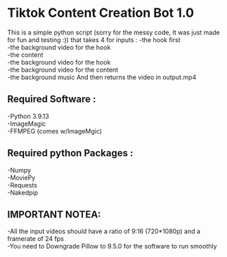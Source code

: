 # Tiktok Content Creation Bot 1.0 
This is a simple python script (sorry for the messy code, It was just made for fun and testing :)) that takes 4 for inputs :
-the hook first <br/>
-the background video for the hook <br/>
-the content <br/>
-the background video for the hook <br/>
-the background video for the content <br/>
-the background music
And then returns the video in output.mp4

## Required Software :
-Python 3.9.13 <br/>
-ImageMagic <br/>
-FFMPEG (comes w/ImageMgic)

## Required python Packages :
-Numpy <br/>
-MoviePy <br/>
-Requests <br/>
-Nakedpip

## IMPORTANT NOTEA:
-All the input videos should have a ratio of 9:16 (720*1080p) and a framerate of 24 fps <br/>
-You need to Downgrade Pillow to 9.5.0 for the software to run smoothly
